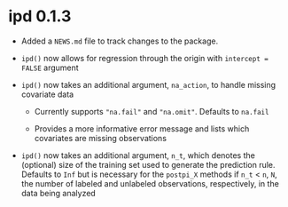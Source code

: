 # ipd 0.1.3

* Added a `NEWS.md` file to track changes to the package.

* `ipd()` now allows for regression through the origin with `intercept = FALSE` argument
  
* `ipd()` now takes an additional argument, `na_action`, to handle missing covariate data

  * Currently supports `"na.fail"` and `"na.omit"`. Defaults to `na.fail`
  
  * Provides a more informative error message and lists which covariates are missing observations
  
* `ipd()` now takes an additional argument, `n_t`, which denotes the (optional) size of the training set used to generate the prediction rule. Defaults to `Inf` but is necessary for the `postpi_X` methods if `n_t` < `n`, `N`, the number of labeled and unlabeled observations, respectively, in the data being analyzed
